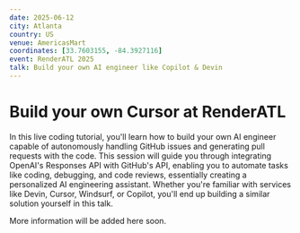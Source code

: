 ```yaml
---
date: 2025-06-12
city: Atlanta
country: US
venue: AmericasMart
coordinates: [33.7603155, -84.3927116]
event: RenderATL 2025
talk: Build your own AI engineer like Copilot & Devin
---
```


# Build your own Cursor at RenderATL

In this live coding tutorial, you'll learn how to build your own AI engineer capable of autonomously handling GitHub issues and generating pull requests with the code. This session will guide you through integrating OpenAI's Responses API with GitHub's API, enabling you to automate tasks like coding, debugging, and code reviews, essentially creating a personalized AI engineering assistant. Whether you're familiar with services like Devin, Cursor, Windsurf, or Copilot, you'll end up building a similar solution yourself in this talk.

More information will be added here soon.
